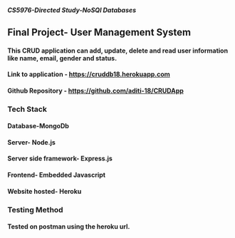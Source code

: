 ##### <b>CS5976-Directed Study-NoSQl Databases
## <b>Final Project- User Management System

#### This CRUD application can add, update, delete and read user information like name, email, gender and status.
#### Link to application - https://cruddb18.herokuapp.com
#### Github Repository - https://github.com/aditi-18/CRUDApp

### <b>Tech Stack</b>
#### Database-MongoDb
#### Server- Node.js
#### Server side framework- Express.js
#### Frontend- Embedded Javascript
#### Website hosted- Heroku

### <b> Testing Method
#### Tested on postman using the heroku url.  
